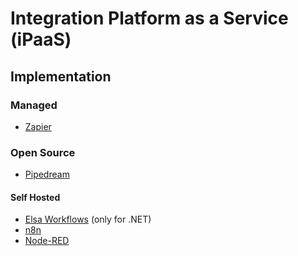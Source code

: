 # Integration Platform as a Service (iPaaS)

## Implementation

### Managed

- [Zapier](https://zapier.com)

### Open Source

- [Pipedream](/pipedream.md)

#### Self Hosted

- [Elsa Workflows](/elsa-workflows.md) (only for .NET)
- [n8n](/n8n/README.md)
- [Node-RED](/node-red.md)

<!--
https://github.com/cenit-io/cenit
-->
